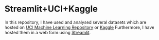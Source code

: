 # Streamlit+UCI+Kaggle
In this repository, I have used and analysed several datasets which are hosted on [UCI Machine Learning Repository](https://archive.ics.uci.edu/ml/index.php) or [Kaggle](https://www.kaggle.com)
Furthermore, I have hosted them in a web form using [Streamlit](https://www.streamlit.io).
